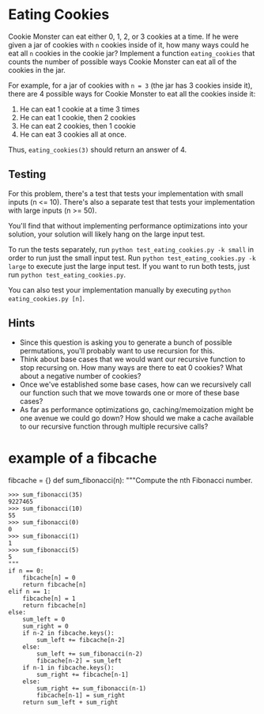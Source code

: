 # Eating Cookies

Cookie Monster can eat either 0, 1, 2, or 3 cookies at a time. If he were given a jar of cookies with `n` cookies inside of it, how many ways could he eat all `n` cookies in the cookie jar? Implement a function `eating_cookies` that counts the number of possible ways Cookie Monster can eat all of the cookies in the jar. 

For example, for a jar of cookies with `n = 3` (the jar has 3 cookies inside it), there are 4 possible ways for Cookie Monster to eat all the cookies inside it:

 1. He can eat 1 cookie at a time 3 times
 2. He can eat 1 cookie, then 2 cookies 
 3. He can eat 2 cookies, then 1 cookie
 4. He can eat 3 cookies all at once. 

Thus, `eating_cookies(3)` should return an answer of 4.

## Testing

For this problem, there's a test that tests your implementation with small inputs (n <= 10). There's also a separate test that tests your implementation with large inputs (n >= 50). 

You'll find that without implementing performance optimizations into your solution, your solution will likely hang on the large input test. 

To run the tests separately, run `python test_eating_cookies.py -k small` in order to run just the small input test. Run `python test_eating_cookies.py -k large` to execute just the large input test. If you want to run both tests, just run `python test_eating_cookies.py`.

You can also test your implementation manually by executing `python eating_cookies.py [n]`.

## Hints

 * Since this question is asking you to generate a bunch of possible permutations, you'll probably want to use recursion for this.
 * Think about base cases that we would want our recursive function to stop recursing on. How many ways are there to eat 0 cookies? What about a negative number of cookies? 
 * Once we've established some base cases, how can we recursively call our function such that we move towards one or more of these base cases?
 * As far as performance optimizations go, caching/memoization might be one avenue we could go down? How should we make a cache available to our recursive function through multiple recursive calls?

# example of a fibcache
fibcache = {}
def  sum_fibonacci(n):
    """Compute the nth Fibonacci number.

    >>> sum_fibonacci(35)
    9227465
    >>> sum_fibonacci(10)
    55
    >>> sum_fibonacci(0)
    0
    >>> sum_fibonacci(1)
    1
    >>> sum_fibonacci(5)
    5
    """
    if n == 0:
        fibcache[n] = 0
        return fibcache[n]
    elif n == 1:
        fibcache[n] = 1
        return fibcache[n]
    else:
        sum_left = 0
        sum_right = 0
        if n-2 in fibcache.keys():
            sum_left += fibcache[n-2]
        else:
            sum_left += sum_fibonacci(n-2)
            fibcache[n-2] = sum_left
        if n-1 in fibcache.keys():
            sum_right += fibcache[n-1]
        else:
            sum_right += sum_fibonacci(n-1)
            fibcache[n-1] = sum_right
        return sum_left + sum_right